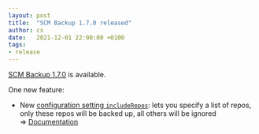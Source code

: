```yaml
---
layout: post
title:  "SCM Backup 1.7.0 released"
author: cs
date:   2021-12-01 22:00:00 +0100
tags:
- release
---
```


[SCM Backup 1.7.0](https://github.com/christianspecht/scm-backup/releases/tag/1.7.0) is available.

One new feature:

- New [configuration setting `includeRepos`](https://github.com/christianspecht/scm-backup/issues/64): lets you specify a list of repos, only these repos will be backed up, all others will be ignored  
  ⇒ [Documentation](https://docs.scm-backup.org/en/1.7/config.html#includerepos)


